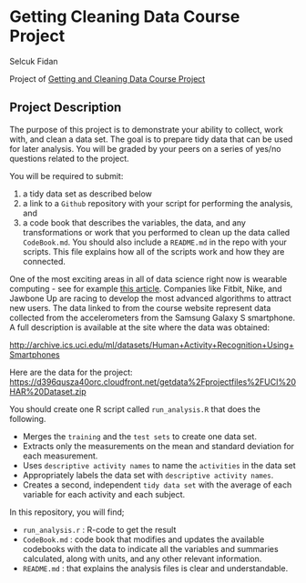 Getting Cleaning Data Course Project
================
Selcuk Fidan

Project of [Getting and Cleaning Data Course Project](https://www.coursera.org/learn/data-cleaning/home/welcome)

Project Description
-------------------

The purpose of this project is to demonstrate your ability to collect, work with, and clean a data set. The goal is to prepare tidy data that can be used for later analysis. You will be graded by your peers on a series of yes/no questions related to the project.

You will be required to submit:

1.  a tidy data set as described below
2.  a link to a `Github` repository with your script for performing the analysis, and
3.  a code book that describes the variables, the data, and any transformations or work that you performed to clean up the data called `CodeBook.md`. You should also include a `README.md` in the repo with your scripts. This file explains how all of the scripts work and how they are connected.

One of the most exciting areas in all of data science right now is wearable computing - see for example [this article](http://www.insideactivitytracking.com/data-science-activity-tracking-and-the-battle-for-the-worlds-top-sports-brand/). Companies like Fitbit, Nike, and Jawbone Up are racing to develop the most advanced algorithms to attract new users. The data linked to from the course website represent data collected from the accelerometers from the Samsung Galaxy S smartphone. A full description is available at the site where the data was obtained:

[<http://archive.ics.uci.edu/ml/datasets/Human+Activity+Recognition+Using+Smartphones>](http://archive.ics.uci.edu/ml/datasets/Human+Activity+Recognition+Using+Smartphones)

Here are the data for the project: [<https://d396qusza40orc.cloudfront.net/getdata%2Fprojectfiles%2FUCI%20HAR%20Dataset.zip>](https://d396qusza40orc.cloudfront.net/getdata%2Fprojectfiles%2FUCI%20HAR%20Dataset.zip)

You should create one R script called `run_analysis.R` that does the following.

-   Merges the `training` and the `test sets` to create one data set.
-   Extracts only the measurements on the mean and standard deviation for each measurement.
-   Uses `descriptive activity names` to name the `activities` in the data set
-   Appropriately labels the data set with `descriptive activity names`.
-   Creates a second, independent `tidy data set` with the average of each variable for each activity and each subject.

In this repository, you will find;

-   `run_analysis.r` : R-code to get the result
-   `CodeBook.md` : code book that modifies and updates the available codebooks with the data to indicate all the variables and summaries calculated, along with units, and any other relevant information.
-   `README.md` : that explains the analysis files is clear and understandable.
